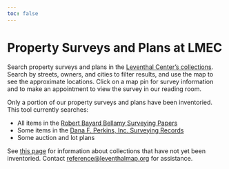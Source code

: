 ```yaml
---
toc: false
---
```


# Property Surveys and Plans at LMEC

Search property surveys and plans in the [Leventhal Center’s collections](https://www.leventhalmap.org/collections/). Search by streets, owners, and cities to filter results, and use the map to see the approximate locations. Click on a map pin for survey information and to make an appointment to view the survey in our reading room. 

Only a portion of our property surveys and plans have been inventoried. This tool currently searches:
* All items in the [Robert Bayard Bellamy Surveying Papers](https://archives.bpl.org/repositories/2/resources/158)
* Some items in the [Dana F. Perkins, Inc. Surveying Records](https://archives.bpl.org/repositories/2/resources/159)
* Some auction and lot plans 

See [this page](https://guides.bpl.org/urban-planning/bpl#s-lg-box-wrapper-28584680) for information about collections that have not yet been inventoried. Contact <reference@leventhalmap.org> for assistance.